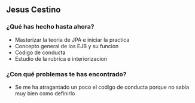 ## Jesus Cestino
### ¿Qué has hecho hasta ahora?
- Masterizar la teoria de JPA e iniciar la practica
- Concepto general de los EJB y su funcion 
- Codigo de conducta 
- Estudio de la rubrica e interiorizacion
### ¿Con qué problemas te has encontrado?
- Se me ha atragantado un poco el codigo de conducta porque no sabia muy bien como definirlo
<br><br>

